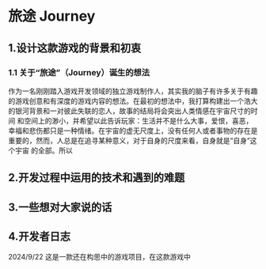 # 旅途  Journey

## 1.设计这款游戏的背景和初衷

### 1.1 关于“旅途”（Journey）诞生的想法
作为一名刚刚踏入游戏开发领域的独立游戏制作人，其实我的脑子有许多关于有趣的游戏创意和有深度的游戏内容的想法。在最初的想法中，我打算构建出一个浩大的银河背景和一对彼此失联的恋人，故事的结局将会突出人类情感在宇宙尺寸的时间
和空间上的渺小，并希望以此告诉玩家：生活并不是什么大事，爱恨，喜恶，幸福和悲伤都只是一种情绪。在宇宙的虚无尺度上，没有任何人或者事物的存在是重要的，然而，人总是在追寻某种意义，对于自身的尺度来看，自身就是“自身”这个宇宙
的全部。所以
## 2.开发过程中运用的技术和遇到的难题
## 3.一些想对大家说的话
## 4.开发者日志
2024/9/22
  这是一款还在构思中的游戏项目，在这款游戏中
